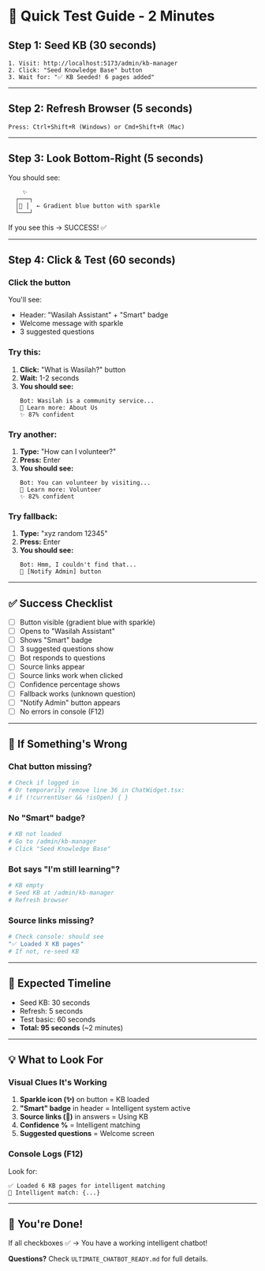 # 🚀 Quick Test Guide - 2 Minutes

## Step 1: Seed KB (30 seconds)

```
1. Visit: http://localhost:5173/admin/kb-manager
2. Click: "Seed Knowledge Base" button
3. Wait for: "✅ KB Seeded! 6 pages added"
```

---

## Step 2: Refresh Browser (5 seconds)

```
Press: Ctrl+Shift+R (Windows) or Cmd+Shift+R (Mac)
```

---

## Step 3: Look Bottom-Right (5 seconds)

You should see:
```
    ✨
  ┌───┐
  │💬 │  ← Gradient blue button with sparkle
  └───┘
```

If you see this → SUCCESS! ✅

---

## Step 4: Click & Test (60 seconds)

### Click the button

You'll see:
- Header: "Wasilah Assistant" + "Smart" badge
- Welcome message with sparkle
- 3 suggested questions

### Try this:

1. **Click:** "What is Wasilah?" button
2. **Wait:** 1-2 seconds
3. **You should see:**
   ```
   Bot: Wasilah is a community service...
   🔗 Learn more: About Us
   ✨ 87% confident
   ```

### Try another:

1. **Type:** "How can I volunteer?"
2. **Press:** Enter
3. **You should see:**
   ```
   Bot: You can volunteer by visiting...
   🔗 Learn more: Volunteer
   ✨ 82% confident
   ```

### Try fallback:

1. **Type:** "xyz random 12345"
2. **Press:** Enter
3. **You should see:**
   ```
   Bot: Hmm, I couldn't find that...
   🔔 [Notify Admin] button
   ```

---

## ✅ Success Checklist

- [ ] Button visible (gradient blue with sparkle)
- [ ] Opens to "Wasilah Assistant" 
- [ ] Shows "Smart" badge
- [ ] 3 suggested questions show
- [ ] Bot responds to questions
- [ ] Source links appear
- [ ] Source links work when clicked
- [ ] Confidence percentage shows
- [ ] Fallback works (unknown question)
- [ ] "Notify Admin" button appears
- [ ] No errors in console (F12)

---

## 🐛 If Something's Wrong

### Chat button missing?
```bash
# Check if logged in
# Or temporarily remove line 36 in ChatWidget.tsx:
# if (!currentUser && !isOpen) { }
```

### No "Smart" badge?
```bash
# KB not loaded
# Go to /admin/kb-manager
# Click "Seed Knowledge Base"
```

### Bot says "I'm still learning"?
```bash
# KB empty
# Seed KB at /admin/kb-manager
# Refresh browser
```

### Source links missing?
```bash
# Check console: should see
"✅ Loaded X KB pages"
# If not, re-seed KB
```

---

## 🎯 Expected Timeline

- Seed KB: 30 seconds
- Refresh: 5 seconds  
- Test basic: 60 seconds
- **Total: 95 seconds** (~2 minutes)

---

## 💡 What to Look For

### Visual Clues It's Working

1. **Sparkle icon (✨)** on button = KB loaded
2. **"Smart" badge** in header = Intelligent system active
3. **Source links (🔗)** in answers = Using KB
4. **Confidence %** = Intelligent matching
5. **Suggested questions** = Welcome screen

### Console Logs (F12)

Look for:
```
✅ Loaded 6 KB pages for intelligent matching
🤖 Intelligent match: {...}
```

---

## 🎉 You're Done!

If all checkboxes ✅ → You have a working intelligent chatbot!

**Questions?** Check `ULTIMATE_CHATBOT_READY.md` for full details.
